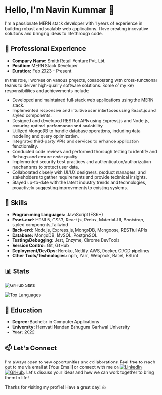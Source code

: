 # Hello, I'm Navin Kummar 👋

I'm a passionate MERN stack developer with 1 years of experience in building robust and scalable web applications. I love creating innovative solutions and bringing ideas to life through code.
## 💼 Professional Experience

- **Company Name:** Smith Retail Venture Pvt. Ltd.
- **Position:** MERN Stack Developer
- **Duration:** Feb 2023 - Present

In this role, I worked on various projects, collaborating with cross-functional teams to deliver high-quality software solutions. Some of my key responsibilities and achievements include:

- Developed and maintained full-stack web applications using the MERN stack.
- Implemented responsive and intuitive user interfaces using React.js and styled components.
- Designed and developed RESTful APIs using Express.js and Node.js, ensuring optimal performance and scalability.
- Utilized MongoDB to handle database operations, including data modeling and query optimization.
- Integrated third-party APIs and services to enhance application functionality.
- Conducted code reviews and performed thorough testing to identify and fix bugs and ensure code quality.
- Implemented security best practices and authentication/authorization mechanisms to protect user data.
- Collaborated closely with UI/UX designers, product managers, and stakeholders to gather requirements and provide technical insights.
- Stayed up-to-date with the latest industry trends and technologies, proactively suggesting improvements to existing systems.

## 🚀 Skills

- **Programming Languages:** JavaScript (ES6+)
- **Front-end:** HTML5, CSS3, React.js, Redux, Material-UI, Bootstrap, styled components,Tailwind 
- **Back-end:** Node.js, Express.js, MongoDB, Mongoose, RESTful APIs
- **Database:** MongoDB, MySQL, PostgreSQL
- **Testing/Debugging:** Jest, Enzyme, Chrome DevTools
- **Version Control:** Git, GitHub
- **Deployment/DevOps:** Heroku, Netlify, AWS, Docker, CI/CD pipelines
- **Other Tools/Technologies:** npm, Yarn, Webpack, Babel, ESLint

## 📊 Stats

![GitHub Stats](https://github-readme-stats.vercel.app/api?username=neo062&show_icons=true&theme=radical)

![Top Languages](https://github-readme-stats.vercel.app/api/top-langs/?username=neo062&layout=compact&theme=radical)

## 🌱 Education

- **Degree:** Bachelor in Computer Applications 
- **University:** Hemvati Nandan Bahuguna Garhwal University 
- **Year:** 2022

## 📫 Let's Connect

I'm always open to new opportunities and collaborations. Feel free to reach out to me via email at [Your Email] or connect with me on [![LinkedIn](https://img.shields.io/badge/LinkedIn-Navin%20Kumar-blue?style=flat-square&logo=linkedin)]([https://www.linkedin.com/in/](https://www.linkedin.com/in/neo62/))
[![GitHub](https://img.shields.io/badge/GitHub-Navin%20Kumar-black?style=flat-square&logo=github)](https://github.com/neo062). Let's discuss your ideas and how we can work together to bring them to life!

Thanks for visiting my profile! Have a great day! 👍
